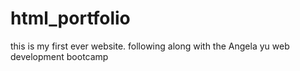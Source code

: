 # html_portfolio
this is my first ever website. following along with the Angela yu web development  bootcamp
